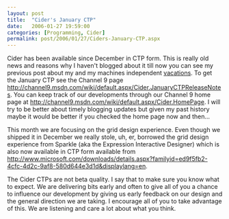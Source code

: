 ```yaml
---
layout: post
title:  "Cider's January CTP"
date:   2006-01-27 19:59:00
categories: [Programming, Cider]
permalink: post/2006/01/27/Ciders-January-CTP.aspx
---
```

<p>Cider has been available since December in CTP form. This is really old news
and reasons why I haven't blogged about it till now you can see my previous post
about my and my machines independent
<a href="http://www.removingalldoubt.com/PermaLink.aspx/45335adf-f01a-4af1-b211-610c26529d00">
vacations</a>. To get the January CTP see the Channel 9 page
<a href="http://channel9.msdn.com/wiki/default.aspx/Cider.JanuaryCTPReleaseNotes">
http://channel9.msdn.com/wiki/default.aspx/Cider.JanuaryCTPReleaseNotes</a>. You
can keep track of our developments through our Channel 9 home page at
<a href="http://channel9.msdn.com/wiki/default.aspx/Cider.HomePage">
http://channel9.msdn.com/wiki/default.aspx/Cider.HomePage</a>. I will try to be
better about timely blogging updates but given my past history maybe it would be
better if you checked the home page now and then...</p>
<p>This month we are focusing on the grid design experience. Even though we
shipped it in December we really stole, uh, er, borrowed the grid design
experience from Sparkle (aka the Expression Interactive Designer) which is also
now available in CTP form available from
<a href="http://www.microsoft.com/downloads/details.aspx?familyid=ed9f5fb2-4cfc-4d2c-9af8-580d644e3d1d&amp;displaylang=en">
http://www.microsoft.com/downloads/details.aspx?familyid=ed9f5fb2-4cfc-4d2c-9af8-580d644e3d1d&amp;displaylang=en</a>.
</p>
<p>The Cider CTPs are not beta quality. I say that to make sure you know what to
expect. We are delivering bits early and often to give all of you a chance to
influence our development by giving us early feedback on our design and the
general direction we are taking. I encourage all of you to take advantage of
this. We are listening and care a lot about what you think.</p>
